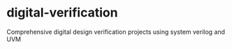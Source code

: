 # digital-verification
Comprehensive digital design verification projects using system verilog and UVM
